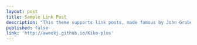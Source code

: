 ```yaml
---
layout: post
title: Sample Link Post
description: "This theme supports link posts, made famous by John Gruber. To use, just add `link: http://url-you-want-linked` to the post's YAML front matter and you're done."
published: false
link: 'http://aweekj.github.io/Kiko-plus'
---
```

